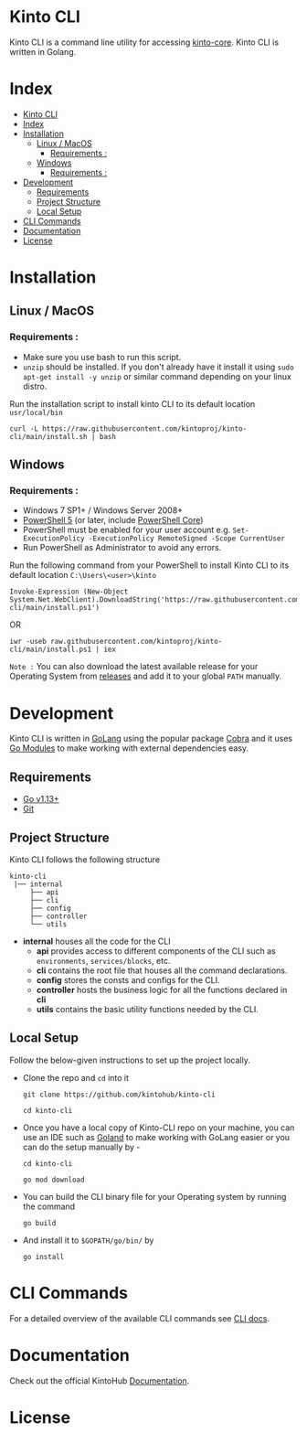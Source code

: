 # Kinto CLI

Kinto CLI is a command line utility for accessing [kinto-core](https://github.com/kintoproj/kinto-core). Kinto CLI is written in Golang.

# Index

- [Kinto CLI](#kinto-cli)
- [Index](#index)
- [Installation](#installation)
  - [Linux / MacOS](#linux--macos)
    - [Requirements :](#requirements-)
  - [Windows](#windows)
    - [Requirements :](#requirements--1)
- [Development](#development)
  - [Requirements](#requirements)
  - [Project Structure](#project-structure)
  - [Local Setup](#local-setup)
- [CLI Commands](#cli-commands)
- [Documentation](#documentation)
- [License](#license)

# Installation

## Linux / MacOS

### Requirements :

- Make sure you use bash to run this script.
- `unzip` should be installed. If you don't already have it install it using `sudo apt-get install -y unzip` or similar command depending on your linux distro.

Run the installation script to install kinto CLI to its default location `usr/local/bin`

```
curl -L https://raw.githubusercontent.com/kintoproj/kinto-cli/main/install.sh | bash
```

## Windows

### Requirements :

- Windows 7 SP1+ / Windows Server 2008+
- [PowerShell 5](https://aka.ms/wmf5download) (or later, include [PowerShell Core](https://docs.microsoft.com/en-us/powershell/scripting/install/installing-powershell-core-on-windows?view=powershell-6))
- PowerShell must be enabled for your user account e.g. `Set-ExecutionPolicy -ExecutionPolicy RemoteSigned -Scope CurrentUser`
- Run PowerShell as Administrator to avoid any errors.

Run the following command from your PowerShell to install Kinto CLI to its default location `C:\Users\<user>\kinto`

```
Invoke-Expression (New-Object System.Net.WebClient).DownloadString('https://raw.githubusercontent.com/kintoproj/kinto-cli/main/install.ps1')
```

OR

```
iwr -useb raw.githubusercontent.com/kintoproj/kinto-cli/main/install.ps1 | iex
```

`Note :` You can also download the latest available release for your Operating System from [releases](https://github.com/kintohub/kinto-cli/releases) and add it to your global `PATH` manually.

# Development

Kinto CLI is written in [GoLang](https://golang.org/) using the popular package [Cobra](https://github.com/spf13/cobra) and it uses [Go Modules](https://github.com/golang/go/wiki/Modules) to make working with external dependencies easy.

## Requirements

- [Go v1.13+](https://golang.org/doc/install)
- [Git](https://git-scm.com/downloads)

## Project Structure

Kinto CLI follows the following structure

```
kinto-cli
 |── internal
     ├── api
     ├── cli
     ├── config
     ├── controller
     └── utils

```

- **internal** houses all the code for the CLI
  - **api** provides access to different components of the CLI such as `environments`, `services/blocks`, etc.
  - **cli** contains the root file that houses all the command declarations.
  - **config** stores the consts and configs for the CLI.
  - **controller** hosts the business logic for all the functions declared in **cli**
  - **utils** contains the basic utility functions needed by the CLI.

## Local Setup

Follow the below-given instructions to set up the project locally.

- Clone the repo and `cd` into it

  ```
  git clone https://github.com/kintohub/kinto-cli

  cd kinto-cli
  ```

- Once you have a local copy of Kinto-CLI repo on your machine, you can use an IDE such as [Goland](https://www.jetbrains.com/go/download/) to make working with GoLang easier or you can do the setup manually by -

  ```
  cd kinto-cli

  go mod download
  ```

- You can build the CLI binary file for your Operating system by running the command

  ```
  go build
  ```

- And install it to `$GOPATH/go/bin/` by

  ```
  go install
  ```

# CLI Commands

For a detailed overview of the available CLI commands see [CLI docs](https://kintohub.com/anatomy/cli#commands).

# Documentation

Check out the official KintoHub [Documentation](https://kintohub.com/).

# License
